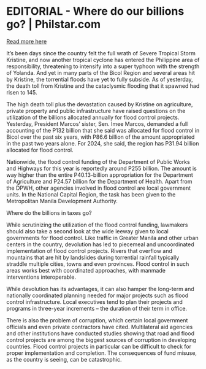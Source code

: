 # EDITORIAL - Where do our billions go? | Philstar.com

[Read more here](https://www.philstar.com/opinion/2024/10/31/2396480/editorial-where-do-our-billions-go)

It’s been days since the country felt the full wrath of Severe Tropical Storm Kristine, and now another tropical cyclone has entered the Philippine area of responsibility, threatening to intensify into a super typhoon with the strength of Yolanda. And yet in many parts of the Bicol Region and several areas hit by Kristine, the torrential floods have yet to fully subside. As of yesterday, the death toll from Kristine and the cataclysmic flooding that it spawned had risen to 145.

The high death toll plus the devastation caused by Kristine on agriculture, private property and public infrastructure have raised questions on the utilization of the billions allocated annually for flood control projects. Yesterday, President Marcos’ sister, Sen. Imee Marcos, demanded a full accounting of the P132 billion that she said was allocated for flood control in Bicol over the past six years, with P86.6 billion of the amount appropriated in the past two years alone. For 2024, she said, the region has P31.94 billion allocated for flood control.

Nationwide, the flood control funding of the Department of Public Works and Highways for this year is reportedly around P255 billion. The amount is way higher than the entire P40.13-billion appropriation for the Department of Agriculture and P24.57 billion for the Department of Health. Apart from the DPWH, other agencies involved in flood control are local government units. In the National Capital Region, the task has been given to the Metropolitan Manila Development Authority.

Where do the billions in taxes go?

While scrutinizing the utilization of the flood control funding, lawmakers should also take a second look at the wide leeway given to local governments for flood control. Like traffic in Greater Manila and other urban centers in the country, devolution has led to piecemeal and uncoordinated implementation of flood control projects. Rivers that overflow and mountains that are hit by landslides during torrential rainfall typically straddle multiple cities, towns and even provinces. Flood control in such areas works best with coordinated approaches, with manmade interventions interoperable.

While devolution has its advantages, it can also hamper the long-term and nationally coordinated planning needed for major projects such as flood control infrastructure. Local executives tend to plan their projects and programs in three-year increments – the duration of their term in office.

There is also the problem of corruption, which certain local government officials and even private contractors have cited. Multilateral aid agencies and other institutions have conducted studies showing that road and flood control projects are among the biggest sources of corruption in developing countries. Flood control projects in particular can be difficult to check for proper implementation and completion. The consequences of fund misuse, as the country is seeing, can be catastrophic.